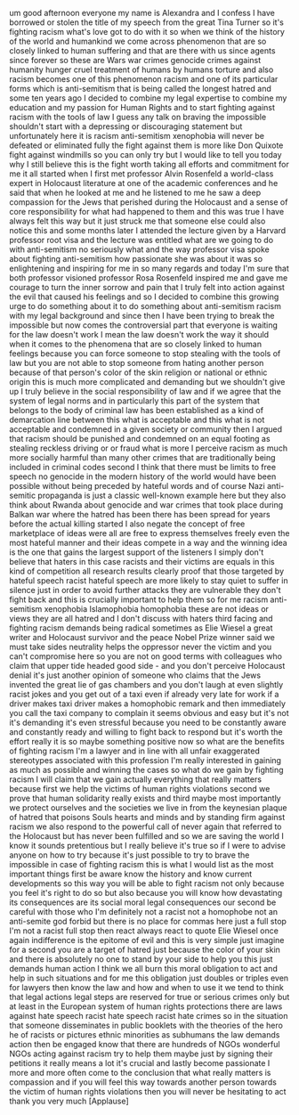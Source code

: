
um good afternoon everyone my name is
Alexandra
and I confess I have borrowed or stolen
the title of my speech from the great
Tina Turner
so it&#39;s fighting racism what&#39;s love got
to do with it so when we think of the
history of the world and humankind we
come across phenomenon that are so
closely linked to human suffering and
that are there with us since agents
since forever so these are Wars war
crimes genocide crimes against humanity
hunger cruel treatment of humans by
humans torture and also racism becomes
one of this phenomenon racism and one of
its particular forms which is
anti-semitism that is being called the
longest hatred and some ten years ago I
decided to combine my legal expertise to
combine my education and my passion for
Human Rights and to start fighting
against racism with the tools of law I
guess any talk on braving the impossible
shouldn&#39;t start with a depressing or
discouraging statement but unfortunately
here it is racism anti-semitism
xenophobia will never be defeated or
eliminated fully the fight against them
is more like Don Quixote fight against
windmills so you can only try but I
would like to tell you today why I still
believe this is the fight worth taking
all efforts and commitment for me it all
started when I first met professor Alvin
Rosenfeld a world-class expert in
Holocaust literature at one of the
academic conferences and he said that
when he looked at me and he listened to
me he saw a deep compassion for the Jews
that perished during the Holocaust and a
sense of core responsibility for what
had happened to them and this was true I
have always felt this way but it just
struck me that someone else could also
notice this
and some months later I attended the
lecture given by a Harvard professor
root visa and the lecture was entitled
what are we going to do with
anti-semitism no seriously what and the
way professor visa spoke about fighting
anti-semitism how passionate she was
about it was so enlightening and
inspiring for me in so many regards and
today I&#39;m sure that both professor
visioned professor Rosa Rosenfeld
inspired me and gave me courage to turn
the inner sorrow and pain that I truly
felt into action against the evil that
caused his feelings and so I decided to
combine this growing urge to do
something about it to do something about
anti-semitism racism with my legal
background and since then I have been
trying to break the impossible but now
comes the controversial part that
everyone is waiting for the law doesn&#39;t
work I mean the law doesn&#39;t work the way
it should when it comes to the phenomena
that are so closely linked to human
feelings because you can force someone
to stop stealing with the tools of law
but you are not able to stop someone
from hating another person because of
that person&#39;s color of the skin religion
or national or ethnic origin this is
much more complicated and demanding but
we shouldn&#39;t give up I truly believe in
the social responsibility of law and if
we agree that the system of legal norms
and in particularly this part of the
system that belongs to the body of
criminal law has been established as a
kind of demarcation line between this
what is acceptable and this what is not
acceptable and condemned in a given
society or community then I argued that
racism should be punished and condemned
on an equal footing as stealing reckless
driving or or fraud
what is more I perceive racism as much
more socially harmful than many other
crimes that are traditionally being
included in criminal codes
second I think that there must be limits
to free speech no genocide in the modern
history of the world would have been
possible without being preceded by
hateful words and of course Nazi
anti-semitic propaganda is just a
classic well-known example here but they
also think about Rwanda about genocide
and war crimes that took place during
Balkan war where the hatred has been
there has been spread for years before
the actual killing started I also negate
the concept of free marketplace of ideas
were all are free to express themselves
freely even the most hateful manner and
their ideas compete in a way and the
winning idea is the one that gains the
largest support of the listeners I
simply don&#39;t believe that haters in this
case racists and their victims are
equals in this kind of competition all
research results clearly proof that
those targeted by hateful speech racist
hateful speech are more likely to stay
quiet to suffer in silence just in order
to avoid further attacks they are
vulnerable they don&#39;t fight back and
this is crucially important to help them
so for me racism anti-semitism
xenophobia Islamophobia homophobia these
are not ideas or views they are all
hatred and I don&#39;t discuss with haters
third facing and fighting racism demands
being radical sometimes as Elie Wiesel a
great writer and Holocaust survivor and
the peace Nobel Prize winner said we
must take sides neutrality helps the
oppressor never the victim and you can&#39;t
compromise here so you are not on good
terms with colleagues who claim that
upper tide headed good side - and you
don&#39;t perceive Holocaust denial it&#39;s
just another opinion of someone who
claims that the Jews invented the great
lie of gas chambers and you don&#39;t laugh
at
even slightly racist jokes and you get
out of a taxi
even if already very late for work if a
driver makes taxi driver makes a
homophobic remark and then immediately
you call the taxi company to complain
it seems obvious and easy but it&#39;s not
it&#39;s demanding it&#39;s even stressful
because you need to be constantly aware
and constantly ready and willing to
fight back to respond but it&#39;s worth the
effort really it is so maybe something
positive now so what are the benefits of
fighting racism I&#39;m a lawyer and in line
with all unfair exaggerated stereotypes
associated with this profession I&#39;m
really interested in gaining as much as
possible and winning the cases so what
do we gain by fighting racism I will
claim that we gain actually everything
that really matters because first we
help the victims of human rights
violations second we prove that human
solidarity really exists and third maybe
most importantly we protect ourselves
and the societies we live in from the
keynesian plaque of hatred that poisons
Souls hearts and minds and by standing
firm against racism we also respond to
the powerful call of never again that
referred to the Holocaust but has never
been fulfilled and so we are saving the
world I know it sounds pretentious but I
really believe it&#39;s true so if I were to
advise anyone on how to try because it&#39;s
just possible to try to brave the
impossible in case of fighting racism
this is what I would list as the most
important things first
be aware know the history and know
current developments so this way you
will be able to fight racism not only
because you feel it&#39;s right to do so but
also because you will know how
devastating its consequences are its
social moral legal consequences our
second be careful with those who
I&#39;m definitely not a racist not a
homophobe not an anti-semite god forbid
but there is no place for commas here
just a full stop I&#39;m not a racist full
stop then react always react to quote
Elie Wiesel once again indifference is
the epitome of evil and this is very
simple just imagine for a second you are
a target of hatred just because the
color of your skin and there is
absolutely no one to stand by your side
to help you
this just demands human action I think
we all burn this moral obligation to act
and help in such situations and for me
this obligation just doubles or triples
even for lawyers then know the law and
how and when to use it we tend to think
that legal actions legal steps are
reserved for true or serious crimes only
but at least in the European system of
human rights protections there are laws
against hate speech racist hate speech
racist hate crimes so in the situation
that someone disseminates in public
booklets with the theories of the hero
he of racists or pictures ethnic
minorities as subhumans the law demands
action then be engaged know that there
are hundreds of NGOs wonderful NGOs
acting against racism try to help them
maybe just by signing their petitions it
really means a lot it&#39;s crucial and
lastly become passionate I more and more
often come to the conclusion that what
really matters is compassion and if you
will feel this way towards another
person towards the victim of human
rights violations then you will never be
hesitating to act thank you very much
[Applause]
